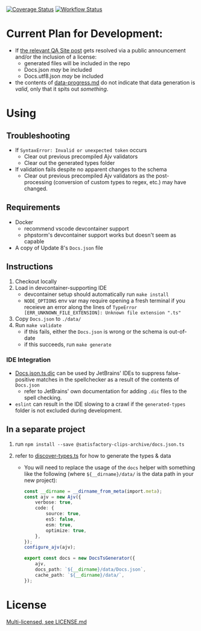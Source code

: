 [![Coverage Status](https://coveralls.io/repos/github/Satisfactory-Clips-Archive/Docs.json.ts/badge.svg?branch=main)](https://coveralls.io/github/Satisfactory-Clips-Archive/Docs.json.ts?branch=main)
[![Workflow Status](https://github.com/Satisfactory-Clips-Archive/Docs.json.ts/actions/workflows/node.js.yml/badge.svg?branch=main)](https://github.com/Satisfactory-Clips-Archive/Docs.json.ts/actions/workflows/node.js.yml?query=branch%3Amain)

# Current Plan for Development:

-   If [the relevant QA Site post](https://questions.satisfactorygame.com/post/65e5367dcd33105bd53f931f) gets resolved via a public announcement and/or the inclusion of a license:
    -   generated files will be included in the repo
    -   Docs.json _may_ be included
    -   Docs.utf8.json _may_ be included
-   the contents of [data-progress.md](data-progress.md) do not indicate that data generation is _valid_, only that it spits out _something_.

# Using

## Troubleshooting

-   If `SyntaxError: Invalid or unexpected token` occurs
    -   Clear out previous precompiled Ajv validators
    -   Clear out the generated types folder
-   If validation fails despite no apparent changes to the schema
    -   Clear out previous precompiled Ajv validators as the post-processing
        (conversion of custom types to regex, etc.) may have changed.

## Requirements

-   Docker
    -   recommend vscode devcontainer support
    -   phpstorm's devcontainer support works but doesn't seem as capable
-   A copy of Update 8's `Docs.json` file

## Instructions

1. Checkout locally
1. Load in devcontainer-supporting IDE
    - devcontainer setup should automatically run `make install`
    - `NODE_OPTIONS` env var may require opening a fresh terminal if you
      receieve an error along the lines of
      `TypeError [ERR_UNKNOWN_FILE_EXTENSION]: Unknown file extension ".ts"`
1. Copy `Docs.json` to `./data/`
1. Run `make validate`
    - if this fails, either the `Docs.json` is wrong or the schema is out-of-date
    - if this succeeds, run `make generate`

### IDE Integration

-   [Docs.json.ts.dic](Docs.json.ts.dic) can be used by JetBrains' IDEs to suppress false-positive matches in the spellchecker as a result of the contents of `Docs.json`
    -   refer to JetBrains' own documentation for adding `.dic` files to the spell checking.
-   `eslint` can result in the IDE slowing to a crawl if the `generated-types` folder is not excluded during development.

## In a separate project

1. run `npm install --save @satisfactory-clips-archive/docs.json.ts`
1. refer to [discover-types.ts](discover-types.ts) for how to generate the
   types & data

    - You will need to replace the usage of the `docs` helper with
      something like the following (where `${__dirname}/data/` is the data
      path in your new project):

        ```ts
        const __dirname = __dirname_from_meta(import.meta);
        const ajv = new Ajv({
        	verbose: true,
        	code: {
        		source: true,
        		es5: false,
        		esm: true,
        		optimize: true,
        	},
        });
        configure_ajv(ajv);

        export const docs = new DocsTsGenerator({
        	ajv,
        	docs_path: `${__dirname}/data/Docs.json`,
        	cache_path: `${__dirname}/data/`,
        });
        ```

# License

[Multi-licensed, see LICENSE.md](LICENSE.md)

